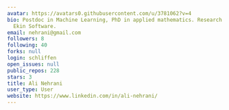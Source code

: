 ```yaml
---
avatar: https://avatars0.githubusercontent.com/u/3781062?v=4
bio: Postdoc in Machine Learning, PhD in applied mathematics. Research engineer at
  Ekin Software.
email: nehrani@gmail.com
followers: 8
following: 40
forks: null
login: schliffen
open_issues: null
public_repos: 228
stars: 3
title: Ali Nehrani
user_type: User
website: https://www.linkedin.com/in/ali-nehrani/
---
```

